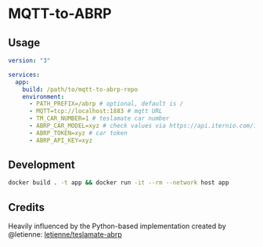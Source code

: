 # MQTT-to-ABRP

## Usage

```yml
version: "3"

services:
  app:
    build: /path/to/mqtt-to-abrp-repo
    environment:
      - PATH_PREFIX=/abrp # optional, default is /
      - MQTT=tcp://localhost:1883 # mqtt URL
      - TM_CAR_NUMBER=1 # teslamate car number
      - ABRP_CAR_MODEL=xyz # check values via https://api.iternio.com/1/tlm/get_carmodels_list
      - ABRP_TOKEN=xyz # car token
      - ABRP_API_KEY=xyz
```

## Development

```sh
docker build . -t app && docker run -it --rm --network host app
```

## Credits

Heavily influenced by the Python-based implementation created by @letienne: [letienne/teslamate-abrp](https://github.com/letienne/teslamate-abrp)
